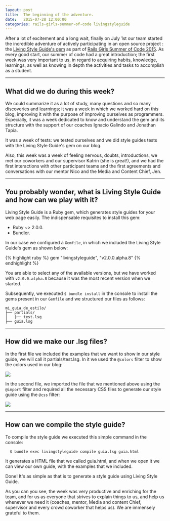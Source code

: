 ```yaml
---
layout: post
title:  The beginning of the adventure.
date:   2015-07-28 12:00:00
categories: rails-girls-summer-of-code livingstyleguide
---
```


After a lot of excitement and a long wait, finally on July 1st our team started the incredible adventure of actively participating in an open source project : the [Living Style Guide's gem](https://github.com/livingstyleguide/livingstyleguide) as part of [Rails Girls Summer of Code 2015](http://railsgirlssummerofcode.org/). As every good start, our summer of code had a great introduction; the first week was very important to us, in regard to acquiring habits, knowledge, learnings, as well as knowing in depth the activities and tasks to accomplish as a student.

***

## What did we do during this week?

We could summarize it as a lot of study, many questions and so many discoveries and learnings; it was a week in which we worked hard on this blog, improving it with the purpose of improving ourselves as programmers. Especially, it was a week dedicated to know and understand the gem and its structure with the support of our coaches Ignacio Galindo and Jonathan Tapia.

It was a week of tests: we tested ourselves and we did style guides tests with the Living Style Guide's gem on our blog.

Also, this week was a week of feeling nervous, doubts, introductions, we met our coworkers and our supervisor Katrin (she is great!), and we had the first interactions with other participant teams and the first agreements and conversations with our mentor Nico and the Media and Content Chief, Jen.

***

## You probably wonder, what is Living Style Guide and how can we play with it?

Living Style Guide is a Ruby gem, which generates style guides for your web page easily.
The indispensable requisites to install this gem:

* Ruby ~> 2.0.0.
* Bundler.

In our case we configured a `Gemfile`, in which we included the Living Style Guide's gem as shown below:

{% highlight ruby %}
gem "livingstyleguide",   "v2.0.0.alpha.8"
{% endhighlight %}

You are able to select any of the available versions, but we have worked with `v2.0.0.alpha.8` because it was the most recent version when we started.

Subsequently, we executed  `$ bundle install` in the console to install the gems present in our `Gemfile` and we structured our files as follows:

    mi_guia_de_estilo/
    ├── partials/
    │   ├── test.lsg
    ├── guia.lsg

***

##  How did we make our .lsg files?

In the first file we included the examples that we want to show in our style guide, we will call it  partials/test.lsg. In it we used the `@colors` filter to show the colors used in our blog:

![](https://www.evernote.com/l/AnfZ48xrNc5Iro9-IY6fVD9sIvCEM0YpE3sB/image.png)

In the second file, we imported the file that we mentioned above using the `@import` filter and required all the necessary CSS files to generate our style guide using the `@css` filter:

![](https://www.evernote.com/l/And91K9031hABLP3oi8OnBZmoaoiC-i1-lIB/image.png)

***

##  How can we compile the style guide?

To compile the style guide we executed this simple command in the console:

      $ bundle exec livingstyleguide compile guia.lsg guia.html

It generates a HTML file that we called guia.html, and when we open it we can view our own guide, with the examples that we included.

Done! It's as simple as that is to generate a style guide using Living Style Guide.

As you can you see, the week was very productive and enriching for the team, and for us as everyone that strives to explain things to us, and help us whenever we need it (coaches, mentor, Media and content Chief, supervisor and every crowd coworker that helps us). We are immensely grateful to them.
